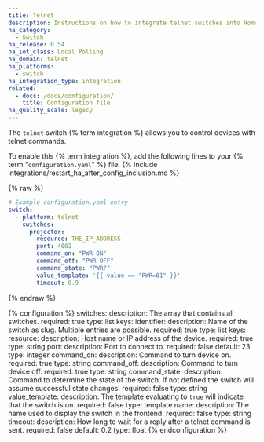 ```yaml
---
title: Telnet
description: Instructions on how to integrate telnet switches into Home Assistant.
ha_category:
  - Switch
ha_release: 0.54
ha_iot_class: Local Polling
ha_domain: telnet
ha_platforms:
  - switch
ha_integration_type: integration
related:
  - docs: /docs/configuration/
    title: Configuration file
ha_quality_scale: legacy
---
```


The `telnet` switch {% term integration %} allows you to control devices with telnet commands.

To enable this {% term integration %}, add the following lines to your {% term "`configuration.yaml`" %} file.
{% include integrations/restart_ha_after_config_inclusion.md %}

{% raw %}

```yaml
# Example configuration.yaml entry
switch:
  - platform: telnet
    switches:
      projector:
        resource: THE_IP_ADDRESS
        port: 4002
        command_on: "PWR ON"
        command_off: "PWR OFF"
        command_state: "PWR?"
        value_template: '{{ value == "PWR=01" }}'
        timeout: 0.9
```

{% endraw %}

{% configuration %}
switches:
  description: The array that contains all switches.
  required: true
  type: list
  keys:
    identifier:
      description: Name of the switch as slug. Multiple entries are possible.
      required: true
      type: list
      keys:
        resource:
          description: Host name or IP address of the device.
          required: true
          type: string
        port:
          description: Port to connect to.
          required: false
          default: 23
          type: integer
        command_on:
          description: Command to turn device on.
          required: true
          type: string
        command_off:
          description: Command to turn device off.
          required: true
          type: string
        command_state:
          description: Command to determine the state of the switch. If not defined the switch will assume successful state changes.
          required: false
          type: string
        value_template:
          description: The template evaluating to `true` will indicate that the switch is on.
          required: false
          type: template
        name:
          description: The name used to display the switch in the frontend.
          required: false
          type: string
        timeout:
          description: How long to wait for a reply after a telnet command is sent. 
          required: false
          default: 0.2
          type: float
{% endconfiguration %}

